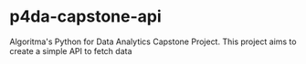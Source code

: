 # p4da-capstone-api
 Algoritma's Python for Data Analytics Capstone Project. This project aims to create a simple API to fetch data
